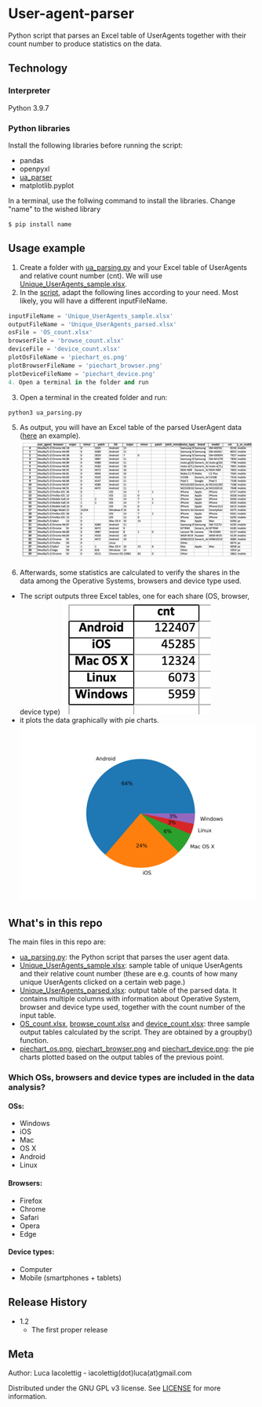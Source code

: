 # User-agent-parser
Python script that parses an Excel table of UserAgents together with their count number to produce statistics on the data.

## Technology
### Interpreter
Python 3.9.7

### Python libraries
Install the following libraries before running the script:
* pandas 
* openpyxl
* [ua_parser](https://github.com/ua-parser/uap-python)
* matplotlib.pyplot

In a terminal, use the follwing command to install the libraries. Change "name" to the wished library
```
$ pip install name
```

## Usage example
1. Create a folder with [ua_parsing.py](https://github.com/lucalevi/User-agent-parser/blob/main/ua_parsing.py) and your Excel table of UserAgents and relative count number (cnt). We will use [Unique_UserAgents_sample.xlsx](https://github.com/lucalevi/User-agent-parser/blob/main/Unique_UserAgents_sample.xlsx).
2. In the [script](https://github.com/lucalevi/User-agent-parser/blob/main/ua_parsing.py), adapt the following lines according to your need. Most likely, you will have a different inputFileName.
```python
inputFileName = 'Unique_UserAgents_sample.xlsx'
outputFileName = 'Unique_UserAgents_parsed.xlsx'
osFile = 'OS_count.xlsx'
browserFile = 'browse_count.xlsx'
deviceFile = 'device_count.xlsx'
plotOsFileName = 'piechart_os.png'
plotBrowserFileName = 'piechart_browser.png'
plotDeviceFileName = 'piechart_device.png'
4. Open a terminal in the folder and run
```
3. Open a terminal in the created folder and run:
```
python3 ua_parsing.py
```
5. As output, you will have an Excel table of the parsed UserAgent data ([here](https://github.com/lucalevi/User-agent-parser/blob/main/Unique_UserAgents_parsed.xlsx) an example).
![Parsed UserAgent data](https://github.com/lucalevi/User-agent-parser/blob/main/Unique_UserAgents_parsed.png "Parsed UserAgent data")

6. Afterwards, some statistics are calculated to verify the shares in the data among the Operative Systems, browsers and device type used. 
 * The script outputs three Excel tables, one for each share (OS, browser, device type) 
 ![Example of output table](https://github.com/lucalevi/User-agent-parser/blob/main/OS_count.png "Example of OS output table")
 * it plots the data graphically with pie charts.
 ![Example of OS share pie chart](https://github.com/lucalevi/User-agent-parser/blob/main/piechart_os.png "Example of OS share pie chart")


## What's in this repo
The main files in this repo are:
* [ua_parsing.py](https://github.com/lucalevi/User-agent-parser/blob/main/ua_parsing.py): the Python script that parses the user agent data.
* [Unique_UserAgents_sample.xlsx](https://github.com/lucalevi/User-agent-parser/blob/main/Unique_UserAgents_sample.xlsx): sample table of unique UserAgents and their relative count number (these are e.g. counts of how many unique UserAgents clicked on a certain web page.)
* [Unique_UserAgents_parsed.xlsx](https://github.com/lucalevi/User-agent-parser/blob/main/Unique_UserAgents_parsed.xlsx): output table of the parsed data. It contains multiple columns with information about Operative System, browser and device type used, together with the count number of the input table.
* [OS_count.xlsx](https://github.com/lucalevi/User-agent-parser/blob/main/OS_count.xlsx), [browse_count.xlsx](https://github.com/lucalevi/User-agent-parser/blob/main/browse_count.xlsx) and [device_count.xlsx](https://github.com/lucalevi/User-agent-parser/blob/main/device_count.xlsx): three sample output tables calculated by the script. They are obtained by a groupby() function.
* [piechart_os.png](https://github.com/lucalevi/User-agent-parser/blob/main/piechart_os.png), [piechart_browser.png](https://github.com/lucalevi/User-agent-parser/blob/main/piechart_browser.png) and [piechart_device.png](https://github.com/lucalevi/User-agent-parser/blob/main/piechart_device.png): the pie charts plotted based on the output tables of the previous point.


### Which OSs, browsers and device types are included in the data analysis?

#### OSs: 
* Windows
* iOS
* Mac
* OS X
* Android
* Linux

#### Browsers: 
* Firefox
* Chrome
* Safari
* Opera
* Edge

#### Device types:
* Computer
* Mobile (smartphones + tablets)


## Release History
* 1.2 
  * The first proper release

## Meta

Author: Luca Iacolettig - iacolettig(dot)luca(at)gmail.com

Distributed under the GNU GPL v3 license. See [LICENSE](..User-agent-parser/LICENSE) for more information.
